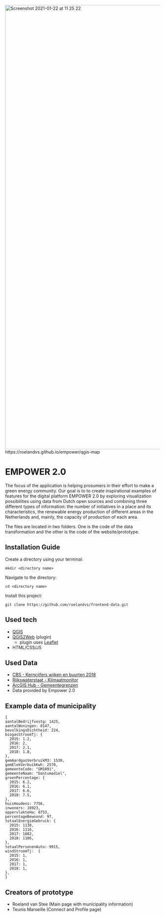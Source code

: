 <img width="1440" alt="Screenshot 2021-01-22 at 11 25 22" src="https://user-images.githubusercontent.com/59770136/105479306-96d70d00-5ca4-11eb-969c-536969b51429.png">
https://roelandvs.github.io/empower/qgis-map

# EMPOWER 2.0
The focus of the application is helping prosumers in their effort to make a green energy community. Our goal is to to create inspirational examples of features for the digital platform EMPOWER 2.0 by exploring visualization possibilities using data from Dutch open sources and combining three different types of information: the number of initiatives in a place and its characteristics, the renewable energy production of different areas in the Netherlands and, mainly, the capacity of production of each area.

The files are located in two folders. One is the code of the data transformation and the other is the code of the website/prototype.

## Installation Guide
Create a directory using your terminal:
```
mkdir <directory name>
```

Navigate to the directory:
```
cd <directory name>
```

Install this project:
```
git clone https://github.com/roelandvs/frontend-data.git
```

## Used tech
- [QGIS](https://www.qgis.org/en/site/)
- [QGIS2Web](https://plugins.qgis.org/plugins/qgis2web/) (plugin)
  - plugin uses [Leaflet](https://leafletjs.com/reference-1.7.1.html)
- HTML/CSS/JS

## Used Data
- [CBS - Kerncijfers wijken en buurten 2018](https://www.cbs.nl/nl-nl/maatwerk/2018/30/kerncijfers-wijken-en-buurten-2018)
- [Rijkswaterstaat - Klimaatmonitor](https://klimaatmonitor.databank.nl/dashboard/)
- [ArcGIS Hub - Gemeentegrenzen](https://hub.arcgis.com/datasets/e1f0dd70abcb4fceabbc43412e43ad4b_0)
- Data provided by Empower 2.0

## Example data of municipality
```
{
aantalBedrijfvestg: 1425,
aantalWoningen: 8147,
bevolkingsDichtheid: 224,
biogasStroomTj: {
  2015: 1.2,
  2016: 2,
  2017: 2.1,
  2018: 1.8,
},
gemAardgasVerbruikM3: 1530,
gemElekVerbuikKwh: 2570,
gemeenteCode: "GM1891",
gemeenteNaam: "Dantumadiel",
groenPercentage: {
  2015: 6.2,
  2016: 6.1,
  2017: 6.6,
  2018: 7.5,
},
huisHoudens: 7756,
inwoners: 18923,
oppervlakteHa: 8753,
percentageBewoond: 97,
totaalEnergieGebruik: {
  2015: 1138,
  2016: 1116,
  2017: 1082,
  2018: 1106,
},
totaalPersonenAuto: 9915,
windStroomTj:  {
  2015: 1,
  2016: 1,
  2017: 1,
  2018: 1,
},
}
```

## Creators of prototype
- Roeland van Stee (Main page with municipality information)
- Teunis Marseille (Connect and Profile page)
